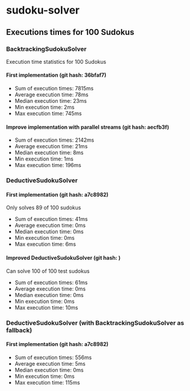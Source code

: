 # sudoku-solver

## Executions times for 100 Sudokus

### BacktrackingSudokuSolver

Execution time statistics for 100 Sudokus

#### First implementation (git hash: 36bfaf7)

* Sum of execution times: 7815ms
* Average execution time: 78ms
* Median execution time: 23ms
* Min execution time: 2ms
* Max execution time: 745ms


#### Improve implementation with parallel streams (git hash: aecfb3f)

* Sum of execution times: 2142ms
* Average execution time: 21ms
* Median execution time: 8ms
* Min execution time: 1ms
* Max execution time: 196ms

### DeductiveSudokuSolver

#### First implementation (git hash: a7c8982)

Only solves 89 of 100 sudokus

* Sum of execution times: 41ms
* Average execution time: 0ms
* Median execution time: 0ms
* Min execution time: 0ms
* Max execution time: 6ms

#### Improved DeductiveSudokuSolver (git hash: )

Can solve 100 of 100 test sudokus

* Sum of execution times: 61ms
* Average execution time: 0ms
* Median execution time: 0ms
* Min execution time: 0ms
* Max execution time: 10ms

### DeductiveSudokuSolver (with BacktrackingSudokuSolver as fallback)

#### First implementation (git hash: a7c8982)

* Sum of execution times: 556ms
* Average execution time: 5ms
* Median execution time: 0ms
* Min execution time: 0ms
* Max execution time: 115ms
